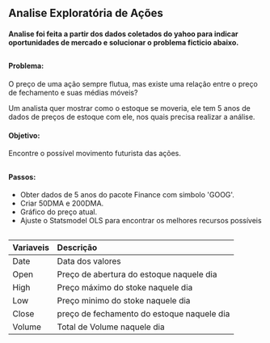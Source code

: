 ## Analise Exploratória de Ações
#### Analise foi feita a partir dos dados coletados do yahoo para indicar oportunidades de mercado e  solucionar o problema ficticio abaixo.

##

#### Problema:
O preço de uma ação sempre flutua, mas existe uma relação entre o preço de fechamento e suas médias móveis?

Um analista quer mostrar como o estoque se moveria, ele tem 5 anos de dados de preços de estoque com ele, nos quais precisa realizar a análise.

#### Objetivo:
Encontre o possível movimento futurista das ações.

##

#### Passos:
   * Obter dados de 5 anos do pacote Finance com simbolo 'GOOG'.
   * Criar 50DMA e 200DMA.
   * Gráfico do preço atual.
   * Ajuste o Statsmodel OLS para encontrar os melhores recursos possíveis


##

| Variaveis | Descrição | 
| :---         |     :---        
| Date   | Data dos valores     
| Open     |   Preço de abertura do estoque naquele dia     
| High   | Preço máximo do stoke naquele dia     
| Low   | Preço minimo do stoke naquele dia     
| Close   | preço de fechamento do estoque naquele dia    
| Volume   | Total de Volume naquele dia